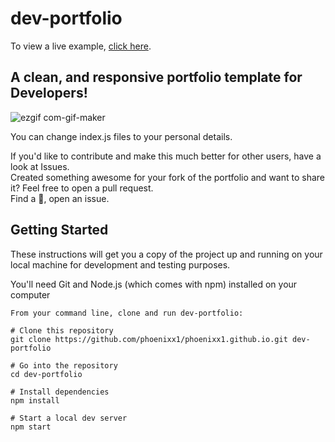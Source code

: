 # dev-portfolio
To view a live example, [click here](https://phoenixx1.github.io/).

## A clean, and responsive portfolio template for Developers!
![ezgif com-gif-maker](https://user-images.githubusercontent.com/44865935/122817621-c17dce00-d2f5-11eb-8d24-f7710af800c1.gif)

You can change index.js files to your personal details.  

If you'd like to contribute and make this much better for other users, have a look at Issues.  
Created something awesome for your fork of the portfolio and want to share it? Feel free to open a pull request.  
Find a 🐛, open an issue.  

## Getting Started
These instructions will get you a copy of the project up and running on your local machine for development and testing purposes.

You'll need Git and Node.js (which comes with npm) installed on your computer

```## How To Use
From your command line, clone and run dev-portfolio:

# Clone this repository
git clone https://github.com/phoenixx1/phoenixx1.github.io.git dev-portfolio

# Go into the repository
cd dev-portfolio

# Install dependencies
npm install

# Start a local dev server
npm start
```
